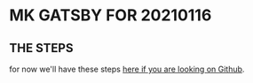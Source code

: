 # MK GATSBY FOR 20210116

## THE STEPS

for now we'll have these steps [here if you are looking on Github](https://github.com/mkuzmick/mk-gatsby-20210116/blob/main/content/shows/gatsby-journals-2021-01/mk-gatsby-20210116-how-to.mdx).